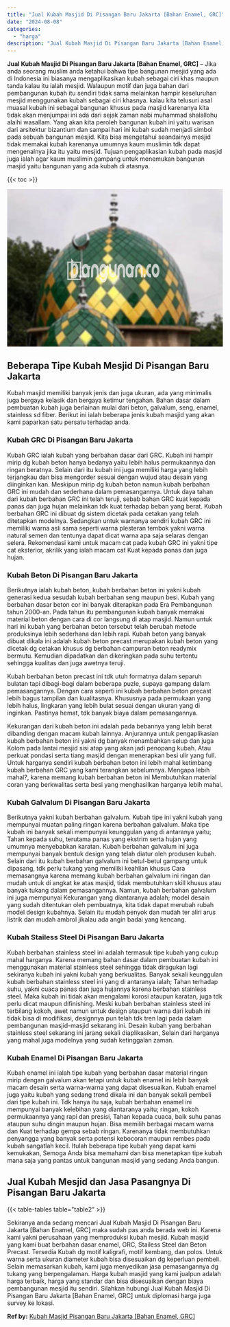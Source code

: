 ```yaml
---
title: "Jual Kubah Masjid Di Pisangan Baru Jakarta [Bahan Enamel, GRC]"
date: "2024-08-08"
categories: 
  - "harga"
description: "Jual Kubah Masjid Di Pisangan Baru Jakarta [Bahan Enamel, GRC]. Sekiranya anda sedang mencari Jual Kubah Masjid Di Pisangan Baru Jakarta [Bahan Enamel, GRC..."
---
```


**Jual Kubah Masjid Di Pisangan Baru Jakarta \[Bahan Enamel, GRC\]** – Jika anda seorang muslim anda ketahui bahwa tipe bangunan mesjid yang ada di Indonesia ini biasanya mengaplikasikan kubah sebagai ciri khas maupun tanda kalau itu ialah mesjid. Walaupun motif dan juga bahan dari pembangunan kubah itu sendiri tidak sama melainkan hampir keseluruhan mesjid menggunakan kubah sebagai ciri khasnya. kalau kita telusuri asal muasal kubah ini sebagai bangunan khusus pada masjid karenanya kita tidak akan menjumpai ini ada dari sejak zaman nabi muhammad shalallohu alaihi wasallam. Yang akan kita peroleh bangunan kubah ini yaitu warisan dari arsitektur bizantium dan sampai hari ini kubah sudah menjadi simbol pada sebuah bangunan mesjid. Kita bisa mengetahui seandainya mesjid tidak memakai kubah karenanya umumnya kaum muslimin tdk dapat mengenalnya jika itu yaitu mesjid. Tujuan pengaplikasian kubah pada masjid juga ialah agar kaum muslimin gampang untuk menemukan bangunan masjid yaitu bangunan yang ada kubah di atasnya.

{{< toc >}}

![Jual Kubah Masjid Di Pisangan Baru Jakarta [Bahan Enamel, GRC]](/images/jual-kubah-masjid-11.png)

## Beberapa Tipe Kubah Mesjid Di Pisangan Baru Jakarta

Kubah masjid memiliki banyak jenis dan juga ukuran, ada yang minimalis juga bergaya kelasik dan bergaya ketimur tengahan. Bahan dasar dalam pembuatan kubah juga berlainan mulai dari beton, galvalum, seng, enamel, stainless sd fiber. Berikut ini ialah beberapa jenis kubah masjid yang akan kami paparkan satu persatu terhadap anda.

### Kubah GRC Di Pisangan Baru Jakarta

Kubah GRC ialah kubah yang berbahan dasar dari GRC. Kubah ini hampir mirip dg kubah beton hanya bedanya yaitu lebih halus permukaannya dan ringan beratnya. Selain dari itu kubah ini juga memiliki harga yang lebih terjangkau dan bisa mengorder sesuai dengan wujud atau desain yang diinginkan kan. Meskipun mirip dg kubah beton namun kubah berbahan GRC ini mudah dan sederhana dalam pemasangannya. Untuk daya tahan dari kubah berbahan GRC ini telah teruji, sebab bahan GRC kuat kepada panas dan juga hujan melainkan tdk kuat terhadap beban yang berat. Kubah berbahan GRC ini dibuat dg sistem dicetak pada cetakan yang telah ditetapkan modelnya. Sedangkan untuk warnanya sendiri kubah GRC ini memiliki warna asli sama seperti warna plesteran tembok yakni warna natural semen dan tentunya dapat dicat warna apa saja selaras dengan selera. Rekomendasi kami untuk macam cat pada kubah GRC ini yakni tipe cat eksterior, akrilik yang ialah macam cat Kuat kepada panas dan juga hujan.

### Kubah Beton Di Pisangan Baru Jakarta

Berikutnya ialah kubah beton, kubah berbahan beton ini yakni kubah generasi kedua sesudah kubah berbahan seng maupun besi. Kubah yang berbahan dasar beton cor ini banyak diterapkan pada Era Pembangunan tahun 2000-an. Pada tahun itu pembangunan kubah banyak memakai material beton dengan cara di cor langsung di atap masjid. Namun untuk hari ini kubah yang berbahan beton tersebut telah berubah metode produksinya lebih sederhana dan lebih rapi. Kubah beton yang banyak dibuat dikala ini adalah kubah beton precast merupakan kubah beton yang dicetak dg cetakan khusus dg berbahan campuran beton readymix bermutu. Kemudian dipadatkan dan dikeringkan pada suhu tertentu sehingga kualitas dan juga awetnya teruji.

Kubah berbahan beton precast ini tdk utuh formatnya dalam separuh bulatan tapi dibagi-bagi dalam beberapa puzle, supaya gampang dalam pemasangannya. Dengan cara seperti ini kubah berbahan beton precast lebih bagus tampilan dan kualitasnya. Khususnya pada permukaan yang lebih halus, lingkaran yang lebih bulat sesuai dengan ukuran yang di inginkan. Pastinya hemat, tdk banyak biaya dalam pemasangannya.

Kekurangan dari kubah beton ini adalah pada bebannya yang lebih berat dibanding dengan macam kubah lainnya. Anjurannya untuk pengaplikasian kubah berbahan beton ini yakni dg banyak menambahkan selup dan juga Kolom pada lantai mesjid sisi atap yang akan jadi penopang kubah. Atau perkuat pondasi serta tiang masjid dengan menerapkan besi ulir yang full. Untuk harganya sendiri kubah berbahan beton ini lebih mahal ketimbang kubah berbahan GRC yang kami terangkan sebelumnya. Mengapa lebih mahal?, karena memang kubah berbahan beton ini Membutuhkan material coran yang berkwalitas serta besi yang menghasilkan harganya lebih mahal.

### Kubah Galvalum Di Pisangan Baru Jakarta

Berikutnya yakni kubah berbahan galvalum. Kubah tipe ini yakni kubah yang mempunyai muatan paling ringan karena berbahan galvalum. Maka tipe kubah ini banyak sekali mempunyai keunggulan yang di antaranya yaitu; Tahan kepada suhu, terutama panas yang ekstrim serta hujan yang umumnya menyebabkan karatan. Kubah berbahan galvalum ini juga mempunyai banyak bentuk design yang telah diatur oleh produsen kubah. Selain dari itu kubah berbahan galvalum ini betul-betul gampang untuk dipasang, tdk perlu tukang yang memiliki keahlian khusus Cara memasangnya karena memang kubah berbahan galvalum ini ringan dan mudah untuk di angkat ke atas masjid, tidak membutuhkan skill khusus atau banyak tukang dalam pemasangannya. Namun, kubah berbahan galvalum ini juga mempunyai Kekurangan yang diantaranya adalah; model desain yang sudah ditentukan oleh pembuatnya, kita tidak dapat merubah rubah model design kubahnya. Selain itu mudah penyok dan mudah ter aliri arus listrik dan mudah ambrol jikalau ada angin badai yang kencang.

### Kubah Stailess Steel Di Pisangan Baru Jakarta

Kubah berbahan stainless steel ini adalah termasuk tipe kubah yang cukup mahal harganya. Karena memang bahan dasar dalam pembuatan kubah ini menggunakan material stainless steel sehingga tidak diragukan lagi sekiranya kubah ini yakni kubah yang berkualitas. Banyak sekali keunggulan kubah berbahan stainless steel ini yang di antaranya ialah; Tahan terhadap suhu, yakni cuaca panas dan juga hujannya karena berbahan stainless steel. Maka kubah ini tidak akan mengalami korosi ataupun karatan, juga tdk perlu dicat maupun difinishing. Meski kubah berbahan stainless steel ini terbilang kokoh, awet namun untuk design ataupun warna dari kubah ini tidak bisa di modifikasi, designnya pun telah tdk tren lagi pada dalam pembangunan masjid-masjid sekarang ini. Desain kubah yang berbahan stainless steel sekarang ini jarang sekali diaplikasikan, Selain dari harganya yang mahal juga modelnya yang sudah ketinggalan zaman.

### Kubah Enamel Di Pisangan Baru Jakarta

Kubah enamel ini ialah tipe kubah yang berbahan dasar material ringan mirip dengan galvalum akan tetapi untuk kubah enamel ini lebih banyak macam desain serta warna-warna yang dapat disesuaikan. Kubah enamel juga yaitu kubah yang sedang trend dikala ini dan banyak sekali pembeli dari tipe kubah ini. Tdk hanya itu saja, kubah berbahan enamel ini mempunyai banyak kelebihan yang diantaranya yaitu; ringan, kokoh permukaannya yang rapi dan presisi, Tahan kepada cuaca, baik suhu panas ataupun suhu dingin maupun hujan. Bisa memilih berbagai macam warna dan Kuat terhadap gempa sebab ringan. Karenanya tidak membutuhkan penyangga yang banyak serta potensi kebocoran maupun rembes pada kubah sangatlah kecil. Itulah beberapa tipe kubah yang dapat kami kemukakan, Semoga Anda bisa memahami dan bisa menetapkan tipe kubah mana saja yang pantas untuk bangunan masjid yang sedang Anda bangun.

## Jual Kubah Mesjid dan Jasa Pasangnya Di Pisangan Baru Jakarta

{{< table-tables table="table2" >}}

Sekiranya anda sedang mencari Jual Kubah Masjid Di Pisangan Baru Jakarta \[Bahan Enamel, GRC\] maka sudah pas anda berada web ini. Karena kami yakni perusahaan yang memproduksi kubah mesjid. Kubah masjid yang kami buat berbahan dasar enamel, GRC, Stailess Steel dan Beton Precast. Tersedia Kubah dg motif kaligrafi, motif kembang, dan polos. Untuk warna serta ukuran diameter kubah bisa disesuaikan dg keperluan pembeli. Selain memasarkan kubah, kami juga menyedikan jasa pemasangannya dg tukang yang berpengalaman. Harga kubah masjid yang kami jualpun adalah harga terbaik, harga yang standar dan bisa disesuaikan dengan biaya pembangunan mesjid itu sendiri. Silahkan hubungi Jual Kubah Masjid Di Pisangan Baru Jakarta \[Bahan Enamel, GRC\] untuk diplomasi harga juga survey ke lokasi.

**Ref by:** [Kubah Masjid Pisangan Baru Jakarta [Bahan Enamel, GRC]](https://id.wikipedia.org/wiki/Kubah)
